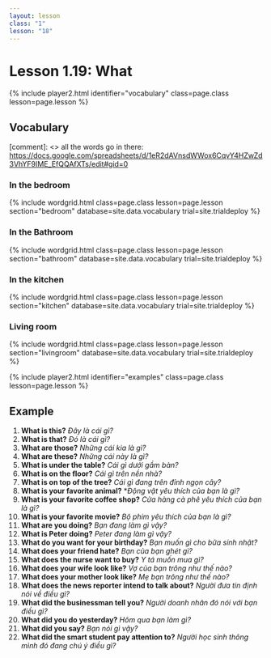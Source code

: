 ```yaml
---
layout: lesson
class: "1"
lesson: "18"
---
```



# Lesson 1.19: What


{% include player2.html identifier="vocabulary" class=page.class lesson=page.lesson %}
## Vocabulary 

[comment]: <>  all the words go in there: https://docs.google.com/spreadsheets/d/1eR2dAVnsdWWox6CqvY4HZwZd3VhYF9IME_EfQQAfXTs/edit#gid=0

### In the bedroom
{% include wordgrid.html 
		class=page.class 
		lesson=page.lesson 
		section="bedroom"
		database=site.data.vocabulary 
		trial=site.trialdeploy %}

### In the Bathroom 
{% include wordgrid.html 
		class=page.class 
		lesson=page.lesson 
		section="bathroom"
		database=site.data.vocabulary 
		trial=site.trialdeploy %}
		
### In the kitchen 
{% include wordgrid.html 
		class=page.class 
		lesson=page.lesson 
		section="kitchen"
		database=site.data.vocabulary 
		trial=site.trialdeploy %}
		
### Living room 
{% include wordgrid.html 
		class=page.class 
		lesson=page.lesson 
		section="livingroom"
		database=site.data.vocabulary 
		trial=site.trialdeploy %}








{% include player2.html identifier="examples" class=page.class lesson=page.lesson %}

## Example
1. **What is this?** *Đây là cái gì?*
2. **What is that?** *Đó là cái gì?*
3. **What are those?** *Những cái kia là gì?*
4. **What are these?** *Những cái này là gì?*
5. **What is under the table?** *Cái gì dưới gầm bàn?*
6. **What is on the floor?** *Cái gì trên nền nhà?*
7. **What is on top of the tree?** *Cái gì đang trên đỉnh ngọn cây?*
8. **What is your favorite animal?** **Động vật yêu thích của bạn là gì?*
9. **What is your favorite coffee shop?** *Cửa hàng cà phê yêu thích của bạn là gì?*
10. **What is your favorite movie?** *Bộ phim yêu thích của bạn là gì?*
11. **What are you doing?** *Bạn đang làm gì vậy?*
12. **What is Peter doing?** *Peter đang làm gì vậy?*
13. **What do you want for your birthday?** *Bạn muốn gì cho bữa sinh nhật?*
14. **What does your friend hate?** *Bạn của bạn ghét gì?*
15. **What does the nurse want to buy?** *Y tá muốn mua gì?*
16. **What does your wife look like?** *Vợ của bạn trông như thế nào?*
17. **What does your mother look like?** *Mẹ bạn trông như thế nào?*
18. **What does the news reporter intend to talk about?**  *Người đưa tin định nói về điều gì?*
19. **What did the businessman tell you?** *Người doanh nhân đó nói với bạn điều gì?*
20. **What did you do yesterday?** *Hôm qua bạn làm gì?*
21. **What did you say?** *Bạn nói gì vậy?*
22. **What did the smart student pay attention to?** *Người học sinh thông mình đó đang chú ý điều gì?*


